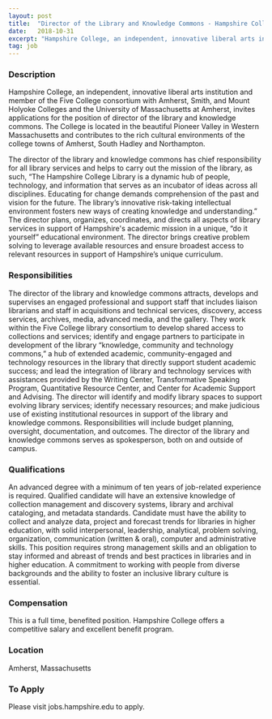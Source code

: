 ```yaml
---
layout: post
title:  "Director of the Library and Knowledge Commons - Hampshire College"
date:   2018-10-31
excerpt: "Hampshire College, an independent, innovative liberal arts institution and member of the Five College consortium with Amherst, Smith, and Mount Holyoke Colleges and the University of Massachusetts at Amherst, invites applications for the position of director of the library and knowledge commons. The College is located in the beautiful Pioneer..."
tag: job
---
```


### Description   

Hampshire College, an independent, innovative liberal arts institution and member of the Five College consortium with Amherst, Smith, and Mount Holyoke Colleges and the University of Massachusetts at Amherst, invites applications for the position of director of the library and knowledge commons. The College is located in the beautiful Pioneer Valley in Western Massachusetts and contributes to the rich cultural environments of the college towns of Amherst, South Hadley and Northampton.

The director of the library and knowledge commons has chief responsibility for all library services and helps to carry out the mission of the library, as such, “The Hampshire College Library is a dynamic hub of people, technology, and information that serves as an incubator of ideas across all disciplines. Educating for change demands comprehension of the past and vision for the future.  The library’s innovative risk-taking intellectual environment fosters new ways of creating knowledge and understanding.”  The director plans, organizes, coordinates, and directs all aspects of library services in support of Hampshire's academic mission in a unique, “do it yourself” educational environment.  The director brings creative problem solving to leverage available resources and ensure broadest access to relevant resources in support of Hampshire’s unique curriculum.  


### Responsibilities   

The director of the library and knowledge commons attracts, develops and supervises an engaged professional and support staff that includes liaison librarians and staff in acquisitions and technical services, discovery, access services, archives, media, advanced media, and the gallery.  They work within the Five College library consortium to develop shared access to collections and services; identify and engage partners to participate in development of the library “knowledge, community and technology commons,” a hub of extended academic, community-engaged and technology resources in the library that directly support student academic success; and lead the integration of library and technology services with assistances provided by the Writing Center, Transformative Speaking Program, Quantitative Resource Center, and Center for Academic Support and Advising. The director will identify and modify library spaces to support evolving library services; identify necessary resources; and make judicious use of existing institutional resources in support of the library and knowledge commons. Responsibilities will include budget planning, oversight, documentation, and outcomes. The director of the library and knowledge commons serves as spokesperson, both on and outside of campus.


### Qualifications   

An advanced degree with a minimum of ten years of job-related experience is required. Qualified candidate will have an extensive knowledge of collection management and discovery systems, library and archival cataloging, and metadata standards. Candidate must have the ability to collect and analyze data, project and forecast trends for libraries in higher education, with solid interpersonal, leadership, analytical, problem solving, organization, communication (written & oral), computer and administrative skills. This position requires strong management skills and an obligation to stay informed and abreast of trends and best practices in libraries and in higher education. A commitment to working with people from diverse backgrounds and the ability to foster an inclusive library culture is essential.  


### Compensation   

This is a full time, benefited position. Hampshire College offers a competitive salary and excellent benefit program. 


### Location   

Amherst, Massachusetts




### To Apply   

Please visit jobs.hampshire.edu to apply.





